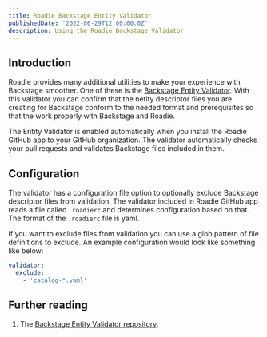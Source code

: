 ```yaml
---
title: Roadie Backstage Entity Validator
publishedDate: '2022-06-29T12:00:00.0Z'
description: Using the Roadie Backstage Validator
---
```


## Introduction

Roadie provides many additional utilities to make your experience with Backstage smoother. One of these is the [Backstage Entity Validator](https://github.com/RoadieHQ/backstage-entity-validator). With this validator you can confirm that the netity descriptor files you are creating for Backstage conform to the needed format and prerequisites so that the work properly with Backstage and Roadie.


The Entity Validator is enabled automatically when you install the Roadie GitHub app to your GitHub organization. The validator automatically checks your pull requests and validates Backstage files included in them.

## Configuration

The validator has a configuration file option to optionally exclude Backstage descriptor files from validation. The validator included in Roadie GitHub app reads a file called `.roadierc` and determines configuration based on that. The format of the `.roadierc` file is yaml. 

If you want to exclude files from validation you can use a glob pattern of file definitions to exclude. An example configuration would look like something like below:

```yaml
validator:
  exclude:
    - 'catalog-*.yaml'
```


## Further reading

1. The [Backstage Entity Validator repository](https://github.com/RoadieHQ/backstage-entity-validator).


